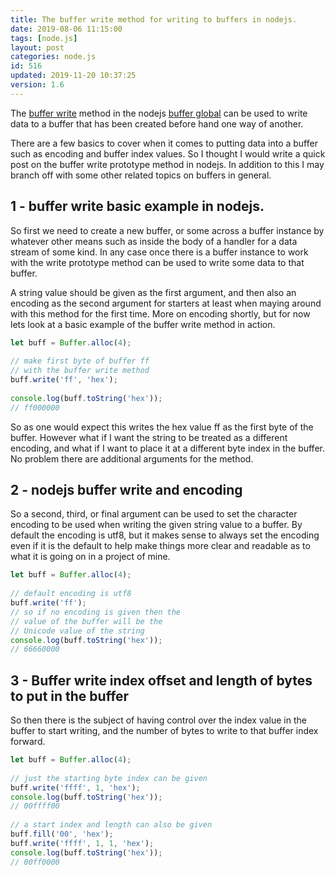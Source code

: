 ```yaml
---
title: The buffer write method for writing to buffers in nodejs.
date: 2019-08-06 11:15:00
tags: [node.js]
layout: post
categories: node.js
id: 516
updated: 2019-11-20 10:37:25
version: 1.6
---
```


The [buffer write](https://nodejs.org/api/buffer.html#buffer_buf_write_string_offset_length_encoding) method in the nodejs [buffer global](/2018/02/07/nodejs-buffer/) can be used to write data to a buffer that has been created before hand one way of another. 

There are a few basics to cover when it comes to putting data into a buffer such as encoding and buffer index values. So I thought I would write a quick post on the buffer write prototype method in nodejs. In addition to this I  may branch off with some other related topics on buffers in general.

<!-- more -->

## 1 - buffer write basic example in nodejs.

So first we need to create a new buffer, or some across a buffer instance by whatever other means such as inside the body of a handler for a data stream of some kind. In any case once there is a buffer instance to work with the write prototype method can be used to write some data to that buffer.

A string value should be given as the first argument, and then also an encoding as the second argument for starters at least when maying around with this method for the first time. More on encoding shortly, but for now lets look at a basic example of the buffer write method in action.

```js
let buff = Buffer.alloc(4);
 
// make first byte of buffer ff
// with the buffer write method
buff.write('ff', 'hex');
 
console.log(buff.toString('hex'));
// ff000000
```

So as one would expect this writes the hex value ff as the first byte of the buffer. However what if I want the string to be treated as a different encoding, and what if I want to place it at a different byte index in the buffer. No problem there are additional arguments for the method.

## 2 - nodejs buffer write and encoding

So a second, third, or final argument can be used to set the character encoding to be used when writing the given string value to a buffer. By default the encoding is utf8, but it makes sense to always set the encoding even if it is the default to help make things more clear and readable as to what it is going on in a project of mine. 

```js
let buff = Buffer.alloc(4);
 
// default encoding is utf8
buff.write('ff');
// so if no encoding is given then the
// value of the buffer will be the
// Unicode value of the string 
console.log(buff.toString('hex'));
// 66660000
```

## 3 - Buffer write index offset and length of bytes to put in the buffer

So then there is the subject of having control over the index value in the buffer to start writing, and the number of bytes to write to that buffer index forward.

```js
let buff = Buffer.alloc(4);
 
// just the starting byte index can be given
buff.write('ffff', 1, 'hex');
console.log(buff.toString('hex'));
// 00ffff00
 
// a start index and length can also be given
buff.fill('00', 'hex');
buff.write('ffff', 1, 1, 'hex');
console.log(buff.toString('hex'));
// 00ff0000
```